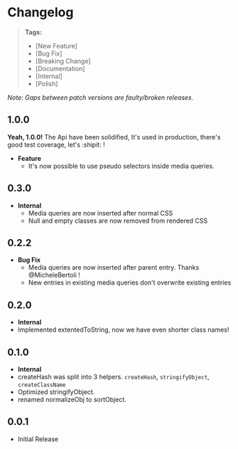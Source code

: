 # Changelog

> **Tags:**
> - [New Feature]
> - [Bug Fix]
> - [Breaking Change]
> - [Documentation]
> - [Internal]
> - [Polish]

_Note: Gaps between patch versions are faulty/broken releases._

## 1.0.0
__Yeah, 1.0.0!__
The Api have been solidified, It's used in production, there's good test
coverage, let's :shipit: !

  * __Feature__
    * It's now possible to use pseudo selectors inside media queries.

## 0.3.0
  * __Internal__
    * Media queries are now inserted after normal CSS
    * Null and empty classes are now removed from rendered CSS

## 0.2.2
  * __Bug Fix__
    * Media queries are now inserted after parent entry. Thanks @MicheleBertoli
      !
    * New entries in existing media queries don't overwrite existing entries

## 0.2.0

 * **Internal**
  * Implemented extentedToString, now we have even shorter class names!

## 0.1.0

 * **Internal**
  * createHash was split into 3 helpers. `createHash`, `stringifyObject`, `createClassName`
  * Optimized stringifyObject.
  * renamed normalizeObj to sortObject.


## 0.0.1

  * Initial Release
